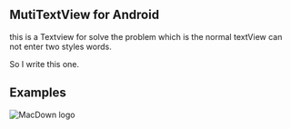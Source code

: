 
## MutiTextView for Android
this is a Textview for solve the problem which is the normal textView can not enter two styles words.

So I write this one.
## Examples
![MacDown logo](http://macdown.uranusjr.com/static/images/logo-160.png)